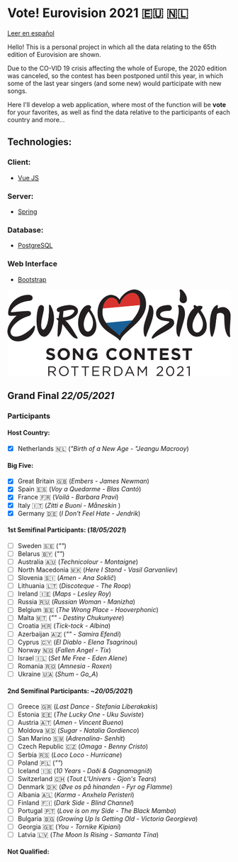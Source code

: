 # Vote! Eurovision 2021 :eu: :netherlands:

[Leer en español](https://github.com/missmay4/Eurovision-2021-Project/blob/master/README-ES.md)

Hello! This is a personal project in which all the data relating to the 65th edition of Eurovision are shown.

Due to the CO-VID 19 crisis affecting the whole of Europe, the 2020 edition was canceled, so the contest has been postponed until this year, in which some of the last year singers (and some new) would participate with new songs.

Here I'll develop a web application, where most of the function will be **vote** for your favorites, as well as find the data relative to the participants of each country and more...

## Technologies: 
### Client: 
* [Vue JS](https://vuejs.org/)
### Server: 
* [Spring](https://spring.io/projects/spring-framework)
### Database:
* [PostgreSQL](https://www.postgresql.org/)
### Web Interface
* [Bootstrap](https://getbootstrap.com/)

![Eurovision2021](eurovision-2021-rotterdam.png)

## Grand Final _22/05/2021_

### Participants

#### Host Country:

- [x] Netherlands :netherlands: (_"Birth of a New Age - "Jeangu Macrooy_)

#### Big Five:

- [x] Great Britain :uk: (_Embers - James Newman_)
- [x] Spain :es: (_Voy a Quedarme - Blas Cantó_)
- [x] France :fr: (_Voilá - Barbara Pravi_)
- [x] Italy :it: (_Zitti e Buoni - Måneskin_ )
- [x] Germany :de: (_I Don't Feel Hate - Jendrik_)

#### 1st Semifinal Participants: (_18/05/2021_)

- [ ] Sweden :sweden: (_""_)
- [ ] Belarus :belarus: (_""_)
- [ ] Australia :australia: (_Technicolour - Montaigne_)
- [ ] North Macedonia :macedonia: (_Here I Stand - Vasil Garvanliev_)
- [ ] Slovenia :slovenia: (_Amen - Ana Soklič_)
- [ ] Lithuania :lithuania: (_Discoteque - The Roop_)
- [ ] Ireland :ireland: (_Maps - Lesley Roy_)
- [ ] Russia :ru: (_Russian Woman - Manizha_)
- [ ] Belgium :belgium: (_The Wrong Place - Hooverphonic_)
- [ ] Malta :malta: (_"" - Destiny Chukunyere_)
- [ ] Croatia :croatia: (_Tick-tock - Albina_)
- [ ] Azerbaijan :azerbaijan: (_"" - Samira Efendi_)
- [ ] Cyprus :cyprus: (_El Diablo - Elena Tsagrinou_)
- [ ] Norway :norway: (_Fallen Angel - Tix_)
- [ ] Israel :israel: (_Set Me Free - Eden Alene_)
- [ ] Romania :romania: (_Amnesia - Roxen_)
- [ ] Ukraine :ukraine: (_Shum - Go_A_)

#### 2nd Semifinal Participants: ~_20/05/2021_)

- [ ] Greece :greece: (_Last Dance - Stefania Liberakakis_)
- [ ] Estonia :estonia: (_The Lucky One - Uku Suviste_)
- [ ] Austria :austria: (_Amen - Vincent Bueno_)
- [ ] Moldova :moldova: (_Sugar - Natalia Gordienco_)
- [ ] San Marino :san_marino: (_Adrenalina- Senhit_)
- [ ] Czech Republic :czech_republic: (_Omaga - Benny Cristo_)
- [ ] Serbia :serbia: (_Loco Loco - Hurricane_)
- [ ] Poland :poland: (_""_)
- [ ] Iceland :iceland: (_10 Years - Daði & Gagnamagnið_)
- [ ] Switzerland :switzerland: (_Tout L'Univers - Gjon's Tears_)
- [ ] Denmark :denmark: (_Øve os på hinanden - Fyr og Flamme_)
- [ ] Albania :albania: (_Karma - Anxhela Peristeri_)
- [ ] Finland :finland: (_Dark Side - Blind Channel_)
- [ ] Portugal :portugal: (_Love is on my Side - The Black Mamba_)
- [ ] Bulgaria :bulgaria: (_Growing Up Is Getting Old - Victoria Georgieva_)
- [ ] Georgia :georgia: (_You - Tornike Kipiani_)
- [ ] Latvia :latvia: (_The Moon Is Rising - Samanta Tīna_)

#### Not Qualified:
